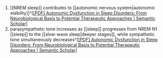 1. [[NREM sleep]] contributes to [[autonomic nervous system|autonomic stability]]^[[[PDF] Autonomic Dysfunction in Sleep Disorders: From Neurobiological Basis to Potential Therapeutic Approaches | Semantic Scholar](https://www.semanticscholar.org/reader/f9d6a046ba7f1c5800768b8e4a0453774c18246f)]
2. parasympathetic tone increases as [[sleep]] progresses from NREM N1 [[sleep]] to the [[slow-wave sleep|deeper stages]], while sympathetic tone simultaneously decreases^[[[PDF] Autonomic Dysfunction in Sleep Disorders: From Neurobiological Basis to Potential Therapeutic Approaches | Semantic Scholar](https://www.semanticscholar.org/reader/f9d6a046ba7f1c5800768b8e4a0453774c18246f)]